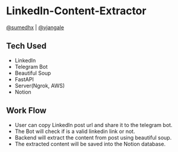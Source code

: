 # LinkedIn-Content-Extractor

[@sumedhx](https://github.com/sumedhx) | [@vjangale](https://github.com/vjangale) 

## Tech Used
- LinkedIn
- Telegram Bot
- Beautiful Soup
- FastAPI
- Server(Ngrok, AWS)
- Notion

## Work Flow
- User can copy LinkedIn post url and share it to the telegram bot. 
- The Bot will check if is a valid linkedin link or not.
- Backend will extract the content from post using beautiful soup.
- The extracted content will be saved into the Notion database.